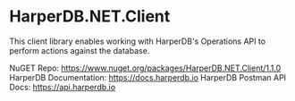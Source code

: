 # HarperDB.NET.Client

This client library enables working with HarperDB's Operations API to perform actions against the database. 

NuGET Repo: https://www.nuget.org/packages/HarperDB.NET.Client/1.1.0
HarperDB Documentation: https://docs.harperdb.io
HarperDB Postman API Docs: https://api.harperdb.io
